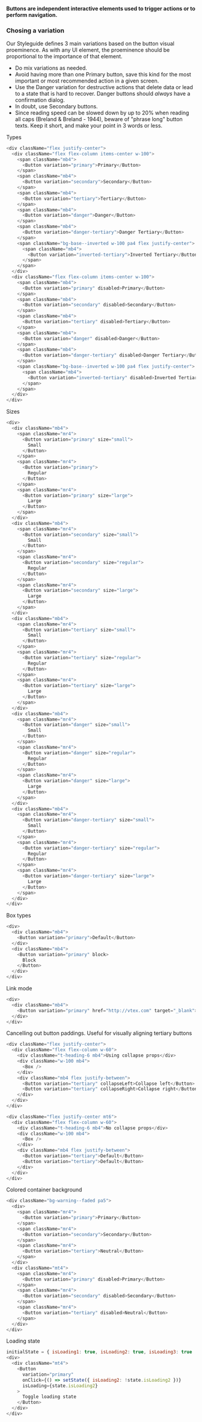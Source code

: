 #### Buttons are independent interactive elements used to trigger actions or to perform navigation.

### Chosing a variation
Our Styleguide defines 3 main variations based on the button visual proeminence. As with any UI element, the proeminence should be proportional to the importance of that element.
- Do mix variations as needed.
- Avoid having more than one Primary button, save this kind for the most important or most recommended action in a given screen.
- Use the Danger variation for destructive actions that delete data or lead to a state that is hard to recover. Danger buttons should _always_ have a confirmation dialog.
- In doubt, use Secondary buttons.
- Since reading speed can be slowed down by up to 20% when reading all caps (Breland & Breland - 1944), beware of "phrase long" button texts. Keep it short, and make your point in 3 words or less.


Types

```js
<div className="flex justify-center">
  <div className="flex flex-column items-center w-100">
    <span className="mb4">
      <Button variation="primary">Primary</Button>
    </span>
    <span className="mb4">
      <Button variation="secondary">Secondary</Button>
    </span>
    <span className="mb4">
      <Button variation="tertiary">Tertiary</Button>
    </span>
    <span className="mb4">
      <Button variation="danger">Danger</Button>
    </span>
    <span className="mb4">
      <Button variation="danger-tertiary">Danger Tertiary</Button>
    </span>
    <span className="bg-base--inverted w-100 pa4 flex justify-center">
      <span className="mb4">
        <Button variation="inverted-tertiary">Inverted Tertiary</Button>
      </span>
    </span>
  </div>
  <div className="flex flex-column items-center w-100">
    <span className="mb4">
      <Button variation="primary" disabled>Primary</Button>
    </span>
    <span className="mb4">
      <Button variation="secondary" disabled>Secondary</Button>
    </span>
    <span className="mb4">
      <Button variation="tertiary" disabled>Tertiary</Button>
    </span>
    <span className="mb4">
      <Button variation="danger" disabled>Danger</Button>
    </span>
    <span className="mb4">
      <Button variation="danger-tertiary" disabled>Danger Tertiary</Button>
    </span>
    <span className="bg-base--inverted w-100 pa4 flex justify-center">
      <span className="mb4">
        <Button variation="inverted-tertiary" disabled>Inverted Tertiary</Button>
      </span>
    </span>
  </div>
</div>
```

Sizes

```js
<div>
  <div className="mb4">
    <span className="mr4">
      <Button variation="primary" size="small">
        Small
      </Button>
    </span>
    <span className="mr4">
      <Button variation="primary">
        Regular
      </Button>
    </span>
    <span className="mr4">
      <Button variation="primary" size="large">
        Large
      </Button>
    </span>
  </div>
  <div className="mb4">
    <span className="mr4">
      <Button variation="secondary" size="small">
        Small
      </Button>
    </span>
    <span className="mr4">
      <Button variation="secondary" size="regular">
        Regular
      </Button>
    </span>
    <span className="mr4">
      <Button variation="secondary" size="large">
        Large
      </Button>
    </span>
  </div>
  <div className="mb4">
    <span className="mr4">
      <Button variation="tertiary" size="small">
        Small
      </Button>
    </span>
    <span className="mr4">
      <Button variation="tertiary" size="regular">
        Regular
      </Button>
    </span>
    <span className="mr4">
      <Button variation="tertiary" size="large">
        Large
      </Button>
    </span>
  </div>
  <div className="mb4">
    <span className="mr4">
      <Button variation="danger" size="small">
        Small
      </Button>
    </span>
    <span className="mr4">
      <Button variation="danger" size="regular">
        Regular
      </Button>
    </span>
    <span className="mr4">
      <Button variation="danger" size="large">
        Large
      </Button>
    </span>
  </div>
  <div className="mb4">
    <span className="mr4">
      <Button variation="danger-tertiary" size="small">
        Small
      </Button>
    </span>
    <span className="mr4">
      <Button variation="danger-tertiary" size="regular">
        Regular
      </Button>
    </span>
    <span className="mr4">
      <Button variation="danger-tertiary" size="large">
        Large
      </Button>
    </span>
  </div>
</div>
```

Box types

```js
<div>
  <div className="mb4">
    <Button variation="primary">Default</Button>
  </div>
  <div className="mb4">
    <Button variation="primary" block>
      Block
    </Button>
  </div>
</div>
```

Link mode

```js
<div>
  <div className="mb4">
    <Button variation="primary" href="http://vtex.com" target="_blank">Sign in</Button>
  </div>
</div>
```

Cancelling out button paddings. Useful for visually aligning tertiary buttons

```js
<div className="flex justify-center">
  <div className="flex flex-column w-60">
    <div className="t-heading-6 mb4">Using collapse props</div>
    <div className="w-100 mb4">
      <Box />
    </div>
    <div className="mb4 flex justify-between">
      <Button variation="tertiary" collapseLeft>Collapse left</Button>
      <Button variation="tertiary" collapseRight>Collapse right</Button>
    </div>
  </div>
</div>

<div className="flex justify-center mt6">
  <div className="flex flex-column w-60">
    <div className="t-heading-6 mb4">No collapse props</div>
    <div className="w-100 mb4">
      <Box />
    </div>
    <div className="mb4 flex justify-between">
      <Button variation="tertiary">Default</Button>
      <Button variation="tertiary">Default</Button>
    </div>
  </div>
</div>
```
Colored container background

```js
<div className="bg-warning--faded pa5">
  <div>
    <span className="mr4">
      <Button variation="primary">Primary</Button>
    </span>
    <span className="mr4">
      <Button variation="secondary">Secondary</Button>
    </span>
    <span className="mr4">
      <Button variation="tertiary">Neutral</Button>
    </span>
  </div>
  <div className="mt4">
    <span className="mr4">
      <Button variation="primary" disabled>Primary</Button>
    </span>
    <span className="mr4">
      <Button variation="secondary" disabled>Secondary</Button>
    </span>
    <span className="mr4">
      <Button variation="tertiary" disabled>Neutral</Button>
    </span>
  </div>
</div>
```

Loading state

```js
initialState = { isLoading1: true, isLoading2: true, isLoading3: true  };
<div>
  <div className="mt4">
    <Button
      variation="primary"
      onClick={() => setState({ isLoading2: !state.isLoading2 })}
      isLoading={state.isLoading2}
    >
      Toggle loading state
    </Button>
  </div>
</div>
```
